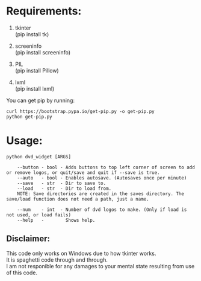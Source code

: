 # Requirements:

1. tkinter  
(pip install tk)

2. screeninfo  
(pip install screeninfo)

3. PIL  
(pip install Pillow)

4. lxml  
(pip install lxml)

You can get pip by running:

    curl https://bootstrap.pypa.io/get-pip.py -o get-pip.py
    python get-pip.py

# Usage:
    python dvd_widget [ARGS]

        --button - bool - Adds buttons to top left corner of screen to add or remove logos, or quit/save and quit if --save is true.
        --auto   - bool - Enables autosave. (Autosaves once per minute)
        --save   - str  - Dir to save to.
        --load   - str  - Dir to load from.
        NOTE: Save directories are created in the saves directory. The save/load function does not need a path, just a name.

        --num    - int  - Number of dvd logos to make. (Only if load is not used, or load fails)
        --help   -        Shows help.


## Disclaimer:
This code only works on Windows due to how tkinter works.  
It is spaghetti code through and through.  
I am not responible for any damages to your mental state resulting from use of this code.  
